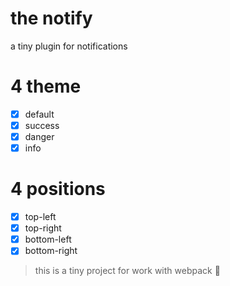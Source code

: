 # the notify
a tiny plugin for notifications
# 4 theme
- [x]  default
- [x]  success
- [x]  danger
- [x]  info

# 4 positions
- [x] top-left
- [x] top-right
- [x] bottom-left
- [x] bottom-right

> this is a tiny project for work with webpack  🤪


